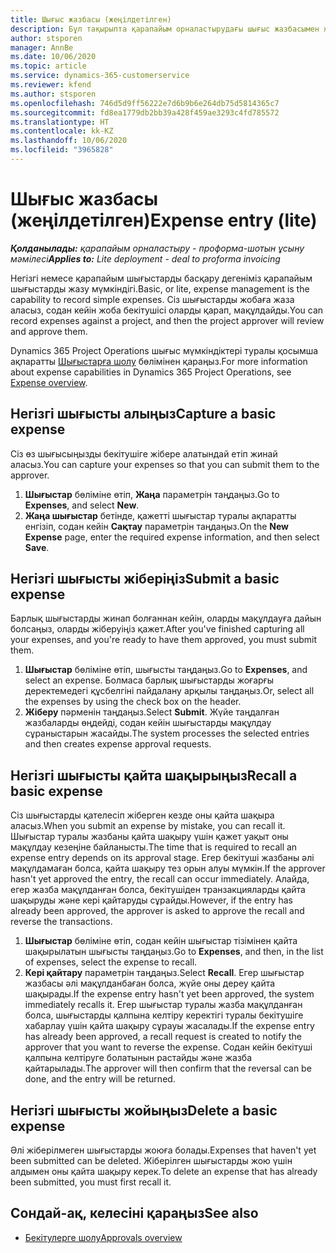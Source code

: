 ```yaml
---
title: Шығыс жазбасы (жеңілдетілген)
description: Бұл тақырыпта қарапайым орналастырудағы шығыс жазбасымен жұмыс істеу жолы туралы ақпарат берілген.
author: stsporen
manager: AnnBe
ms.date: 10/06/2020
ms.topic: article
ms.service: dynamics-365-customerservice
ms.reviewer: kfend
ms.author: stsporen
ms.openlocfilehash: 746d5d9ff56222e7d6b9b6e264db75d5814365c7
ms.sourcegitcommit: fd8ea1779db2bb39a428f459ae3293c4fd785572
ms.translationtype: HT
ms.contentlocale: kk-KZ
ms.lasthandoff: 10/06/2020
ms.locfileid: "3965828"
---
```

# <a name="expense-entry-lite"></a><span data-ttu-id="9a745-103">Шығыс жазбасы (жеңілдетілген)</span><span class="sxs-lookup"><span data-stu-id="9a745-103">Expense entry (lite)</span></span>

<span data-ttu-id="9a745-104">_**Қолданылады:** қарапайым орналастыру - проформа-шотын ұсыну мәмілесі_</span><span class="sxs-lookup"><span data-stu-id="9a745-104">_**Applies to:** Lite deployment - deal to proforma invoicing_</span></span>

<span data-ttu-id="9a745-105">Негізгі немесе қарапайым шығыстарды басқару дегеніміз қарапайым шығыстарды жазу мүмкіндігі.</span><span class="sxs-lookup"><span data-stu-id="9a745-105">Basic, or lite, expense management is the capability to record simple expenses.</span></span> <span data-ttu-id="9a745-106">Сіз шығыстарды жобаға жаза аласыз, содан кейін жоба бекітушісі оларды қарап, мақұлдайды.</span><span class="sxs-lookup"><span data-stu-id="9a745-106">You can record expenses against a project, and then the project approver will review and approve them.</span></span>

<span data-ttu-id="9a745-107">Dynamics 365 Project Operations шығыс мүмкіндіктері туралы қосымша ақпаратты [Шығыстарға шолу](expense-overview.md) бөлімінен қараңыз.</span><span class="sxs-lookup"><span data-stu-id="9a745-107">For more information about expense capabilities in Dynamics 365 Project Operations, see [Expense overview](expense-overview.md).</span></span>

## <a name="capture-a-basic-expense"></a><span data-ttu-id="9a745-108">Негізгі шығысты алыңыз</span><span class="sxs-lookup"><span data-stu-id="9a745-108">Capture a basic expense</span></span>

<span data-ttu-id="9a745-109">Сіз өз шығысыңызды бекітушіге жібере алатындай етіп жинай аласыз.</span><span class="sxs-lookup"><span data-stu-id="9a745-109">You can capture your expenses so that you can submit them to the approver.</span></span>

1. <span data-ttu-id="9a745-110">**Шығыстар** бөліміне өтіп, **Жаңа** параметрін таңдаңыз.</span><span class="sxs-lookup"><span data-stu-id="9a745-110">Go to **Expenses**, and select **New**.</span></span>
2. <span data-ttu-id="9a745-111">**Жаңа шығыстар** бетінде, қажетті шығыстар туралы ақпаратты енгізіп, содан кейін **Сақтау** параметрін таңдаңыз.</span><span class="sxs-lookup"><span data-stu-id="9a745-111">On the **New Expense** page, enter the required expense information, and then select **Save**.</span></span>

## <a name="submit-a-basic-expense"></a><span data-ttu-id="9a745-112">Негізгі шығысты жіберіңіз</span><span class="sxs-lookup"><span data-stu-id="9a745-112">Submit a basic expense</span></span>

<span data-ttu-id="9a745-113">Барлық шығыстарды жинап болғаннан кейін, оларды мақұлдауға дайын болсаңыз, оларды жіберуіңіз қажет.</span><span class="sxs-lookup"><span data-stu-id="9a745-113">After you've finished capturing all your expenses, and you're ready to have them approved, you must submit them.</span></span>

1. <span data-ttu-id="9a745-114">**Шығыстар** бөліміне өтіп, шығысты таңдаңыз.</span><span class="sxs-lookup"><span data-stu-id="9a745-114">Go to **Expenses**, and select an expense.</span></span> <span data-ttu-id="9a745-115">Болмаса барлық шығыстарды жоғарғы деректемедегі құсбелгіні пайдалану арқылы таңдаңыз.</span><span class="sxs-lookup"><span data-stu-id="9a745-115">Or, select all the expenses by using the check box on the header.</span></span>
2. <span data-ttu-id="9a745-116">**Жіберу** пәрменін таңдаңыз.</span><span class="sxs-lookup"><span data-stu-id="9a745-116">Select **Submit**.</span></span> <span data-ttu-id="9a745-117">Жүйе таңдалған жазбаларды өңдейді, содан кейін шығыстарды мақұлдау сұраныстарын жасайды.</span><span class="sxs-lookup"><span data-stu-id="9a745-117">The system processes the selected entries and then creates expense approval requests.</span></span>

## <a name="recall-a-basic-expense"></a><span data-ttu-id="9a745-118">Негізгі шығысты қайта шақырыңыз</span><span class="sxs-lookup"><span data-stu-id="9a745-118">Recall a basic expense</span></span>

<span data-ttu-id="9a745-119">Сіз шығыстарды қателесіп жіберген кезде оны қайта шақыра аласыз.</span><span class="sxs-lookup"><span data-stu-id="9a745-119">When you submit an expense by mistake, you can recall it.</span></span> <span data-ttu-id="9a745-120">Шығыстар туралы жазбаны қайта шақыру үшін қажет уақыт оны мақұлдау кезеңіне байланысты.</span><span class="sxs-lookup"><span data-stu-id="9a745-120">The time that is required to recall an expense entry depends on its approval stage.</span></span>  <span data-ttu-id="9a745-121">Егер бекітуші жазбаны әлі мақұлдамаған болса, қайта шақыру тез орын алуы мүмкін.</span><span class="sxs-lookup"><span data-stu-id="9a745-121">If the approver hasn't yet approved the entry, the recall can occur immediately.</span></span> <span data-ttu-id="9a745-122">Алайда, егер жазба мақұлданған болса, бекітушіден транзакцияларды қайта шақыруды және кері қайтаруды сұрайды.</span><span class="sxs-lookup"><span data-stu-id="9a745-122">However, if the entry has already been approved, the approver is asked to approve the recall and reverse the transactions.</span></span>

1. <span data-ttu-id="9a745-123">**Шығыстар** бөліміне өтіп, содан кейін шығыстар тізімінен қайта шақырылатын шығысты таңдаңыз.</span><span class="sxs-lookup"><span data-stu-id="9a745-123">Go to **Expenses**, and then, in the list of expenses, select the expense to recall.</span></span>
2. <span data-ttu-id="9a745-124">**Кері қайтару** параметрін таңдаңыз.</span><span class="sxs-lookup"><span data-stu-id="9a745-124">Select **Recall**.</span></span> <span data-ttu-id="9a745-125">Егер шығыстар жазбасы әлі мақұлданбаған болса, жүйе оны дереу қайта шақырады.</span><span class="sxs-lookup"><span data-stu-id="9a745-125">If the expense entry hasn't yet been approved, the system immediately recalls it.</span></span> <span data-ttu-id="9a745-126">Егер шығыстар туралы жазба мақұлданған болса, шығыстарды қалпына келтіру керектігі туралы бекітушіге хабарлау үшін қайта шақыру сұрауы жасалады.</span><span class="sxs-lookup"><span data-stu-id="9a745-126">If the expense entry has already been approved, a recall request is created to notify the approver that you want to reverse the expense.</span></span> <span data-ttu-id="9a745-127">Содан кейін бекітуші қалпына келтіруге болатынын растайды және жазба қайтарылады.</span><span class="sxs-lookup"><span data-stu-id="9a745-127">The approver will then confirm that the reversal can be done, and the entry will be returned.</span></span>

## <a name="delete-a-basic-expense"></a><span data-ttu-id="9a745-128">Негізгі шығысты жойыңыз</span><span class="sxs-lookup"><span data-stu-id="9a745-128">Delete a basic expense</span></span>

<span data-ttu-id="9a745-129">Әлі жіберілмеген шығыстарды жоюға болады.</span><span class="sxs-lookup"><span data-stu-id="9a745-129">Expenses that haven't yet been submitted can be deleted.</span></span> <span data-ttu-id="9a745-130">Жіберілген шығыстарды жою үшін алдымен оны қайта шақыру керек.</span><span class="sxs-lookup"><span data-stu-id="9a745-130">To delete an expense that has already been submitted, you must first recall it.</span></span>

## <a name="see-also"></a><span data-ttu-id="9a745-131">Сондай-ақ, келесіні қараңыз</span><span class="sxs-lookup"><span data-stu-id="9a745-131">See also</span></span>

- [<span data-ttu-id="9a745-132">Бекітулерге шолу</span><span class="sxs-lookup"><span data-stu-id="9a745-132">Approvals overview</span></span>](../approvals/approvals-overview.md)
